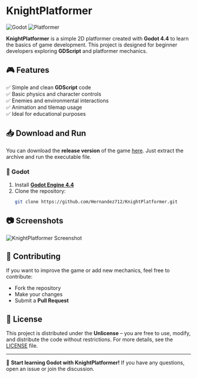 # KnightPlatformer

![Godot](https://img.shields.io/badge/Godot-4.4-blue?style=for-the-badge) ![Platformer](https://img.shields.io/badge/Genre-Platformer-green?style=for-the-badge)

**KnightPlatformer** is a simple 2D platformer created with **Godot 4.4** to learn the basics of game development. This project is designed for beginner developers exploring **GDScript** and platformer mechanics.

## 🎮 Features
✅ Simple and clean **GDScript** code  
✅ Basic physics and character controls  
✅ Enemies and environmental interactions  
✅ Animation and tilemap usage  
✅ Ideal for educational purposes  

## 📥 Download and Run
You can download the **release version** of the game [here](https://github.com/Hernandez712/KnightPlatformer/releases/tag/Build). Just extract the archive and run the executable file.

### 🔧 Godot
1. Install **[Godot Engine 4.4](https://godotengine.org/download)**
2. Clone the repository:
   ```sh
   git clone https://github.com/Hernandez712/KnightPlatformer.git
   ```

## 📷 Screenshots
![KnightPlatformer Screenshot](https://github.com/Hernandez712/KnightPlatformer/blob/main/Screenshot.png)

## 🤝 Contributing
If you want to improve the game or add new mechanics, feel free to contribute:
- Fork the repository
- Make your changes
- Submit a **Pull Request**

## 📜 License
This project is distributed under the **Unlicense** – you are free to use, modify, and distribute the code without restrictions. For more details, see the [LICENSE](https://unlicense.org/) file.

---
🚀 **Start learning Godot with KnightPlatformer!** If you have any questions, open an issue or join the discussion.
